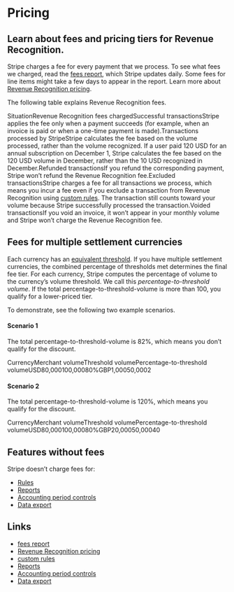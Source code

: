 # Pricing

## Learn about fees and pricing tiers for Revenue Recognition.

Stripe charges a fee for every payment that we process. To see what fees we
charged, read the [fees
report](https://dashboard.stripe.com/balance?type=stripe_fee), which Stripe
updates daily. Some fees for line items might take a few days to appear in the
report. Learn more about [Revenue Recognition
pricing](https://stripe.com/revenue-recognition#pricing).

The following table explains Revenue Recognition fees.

SituationRevenue Recognition fees chargedSuccessful transactionsStripe applies
the fee only when a payment succeeds (for example, when an invoice is paid or
when a one-time payment is made).Transactions processed by StripeStripe
calculates the fee based on the volume processed, rather than the volume
recognized. If a user paid 120 USD for an annual subscription on December 1,
Stripe calculates the fee based on the 120 USD volume in December, rather than
the 10 USD recognized in December.Refunded transactionsIf you refund the
corresponding payment, Stripe won’t refund the Revenue Recognition fee.Excluded
transactionsStripe charges a fee for all transactions we process, which means
you incur a fee even if you exclude a transaction from Revenue Recognition using
[custom rules](https://docs.stripe.com/revenue-recognition/rules). The
transaction still counts toward your volume because Stripe successfully
processed the transaction.Voided transactionsIf you void an invoice, it won’t
appear in your monthly volume and Stripe won’t charge the Revenue Recognition
fee.
## Fees for multiple settlement currencies

Each currency has an [equivalent
threshold](https://stripe.com/revenue-recognition#pricing). If you have multiple
settlement currencies, the combined percentage of thresholds met determines the
final fee tier. For each currency, Stripe computes the percentage of volume to
the currency’s volume threshold. We call this *percentage-to-threshold volume*.
If the total percentage-to-threshold-volume is more than 100, you qualify for a
lower-priced tier.

To demonstrate, see the following two example scenarios.

#### Scenario 1

The total percentage-to-threshold-volume is 82%, which means you don’t qualify
for the discount.

CurrencyMerchant volumeThreshold volumePercentage-to-threshold
volumeUSD80,000100,00080%GBP1,00050,0002
#### Scenario 2

The total percentage-to-threshold-volume is 120%, which means you qualify for
the discount.

CurrencyMerchant volumeThreshold volumePercentage-to-threshold
volumeUSD80,000100,00080%GBP20,00050,00040
## Features without fees

Stripe doesn’t charge fees for:

- [Rules](https://docs.stripe.com/revenue-recognition/rules)
- [Reports](https://docs.stripe.com/revenue-recognition/reports)
- [Accounting period
controls](https://docs.stripe.com/revenue-recognition/revenue-settings/accounting-period-control)
- [Data export](https://docs.stripe.com/revenue-recognition/api)

## Links

- [fees report](https://dashboard.stripe.com/balance?type=stripe_fee)
- [Revenue Recognition pricing](https://stripe.com/revenue-recognition#pricing)
- [custom rules](https://docs.stripe.com/revenue-recognition/rules)
- [Reports](https://docs.stripe.com/revenue-recognition/reports)
- [Accounting period
controls](https://docs.stripe.com/revenue-recognition/revenue-settings/accounting-period-control)
- [Data export](https://docs.stripe.com/revenue-recognition/api)